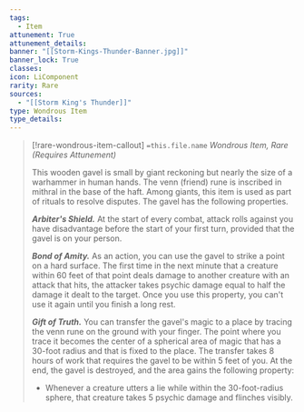 ```yaml
---
tags:
  - Item
attunement: True
attunement_details: 
banner: "[[Storm-Kings-Thunder-Banner.jpg]]"
banner_lock: True
classes:
icon: LiComponent
rarity: Rare
sources:
  - "[[Storm King's Thunder]]"
type: Wondrous Item
type_details: 
---
```

>[!rare-wondrous-item-callout] `=this.file.name`
>*Wondrous Item, Rare (Requires Attunement)*
>
>This wooden gavel is small by giant reckoning but nearly the size of a warhammer in human hands. The venn (friend) rune is inscribed in mithral in the base of the haft. Among giants, this item is used as part of rituals to resolve disputes. The gavel has the following properties.
>
>***Arbiter's Shield.*** At the start of every combat, attack rolls against you have disadvantage before the start of your first turn, provided that the gavel is on your person.
>
>***Bond of Amity.*** As an action, you can use the gavel to strike a point on a hard surface. The first time in the next minute that a creature within 60 feet of that point deals damage to another creature with an attack that hits, the attacker takes psychic damage equal to half the damage it dealt to the target. Once you use this property, you can't use it again until you finish a long rest.
>
>***Gift of Truth.*** You can transfer the gavel's magic to a place by tracing the venn rune on the ground with your finger. The point where you trace it becomes the center of a spherical area of magic that has a 30-foot radius and that is fixed to the place. The transfer takes 8 hours of work that requires the gavel to be within 5 feet of you. At the end, the gavel is destroyed, and the area gains the following property:
>
>* Whenever a creature utters a lie while within the 30-foot-radius sphere, that creature takes 5 psychic damage and flinches visibly.
>
>
